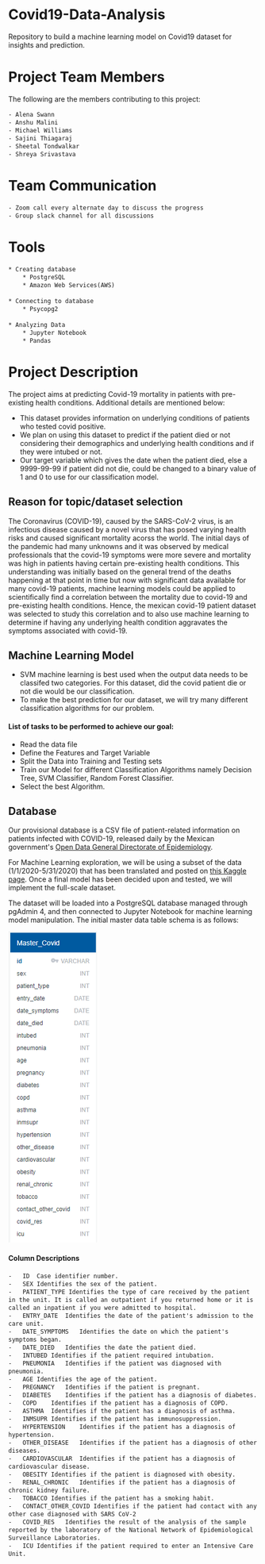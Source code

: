 # Covid19-Data-Analysis
Repository to build a machine learning model on Covid19 dataset for insights and prediction.

# Project Team Members
The following are the members contributing to this project:

	- Alena Swann
	- Anshu Malini
	- Michael Williams
	- Sajini Thiagaraj
	- Sheetal Tondwalkar
	- Shreya Srivastava

# Team Communication
	- Zoom call every alternate day to discuss the progress 
	- Group slack channel for all discussions

# Tools

    * Creating database
        * PostgreSQL
        * Amazon Web Services(AWS)
        
    * Connecting to database
        * Psycopg2
        
    * Analyzing Data
        * Jupyter Notebook
        * Pandas
    
# Project Description 
The project aims at predicting Covid-19 mortality in patients with pre-existing health conditions.
Additional details are mentioned below:
- This dataset provides information on underlying conditions of patients who tested covid positive.
- We plan on using this dataset to predict if the patient died or not considering their demographics and underlying health conditions and if they were intubed or not.
- Our target variable which gives the date when the patient died, else a 9999-99-99 if patient did not die, could be changed to a binary value of 1 and 0 to use for our classification model.

## Reason for topic/dataset selection
The Coronavirus (COVID-19), caused by the SARS-CoV-2 virus, is an infectious disease caused by a novel virus that has posed varying health risks and caused significant mortality acorss the world. The initial days of the pandemic had many unknowns and it was observed by medical professionals that the covid-19 symptoms were more severe and mortality was high in patients having certain pre-existing health conditions. This understanding was initially based on the general trend of the deaths happening at that point in time but now with significant data available for many covid-19 patients, machine learning models could be applied to scientifically find a correlation between the mortality due to covid-19 and pre-existing health conditions. Hence, the mexican covid-19 patient dataset was selected to study this correlation and to also use machine learning to determine if having any underlying health condition aggravates the symptoms associated with covid-19.

## Machine Learning Model

- SVM machine learning is best used when the output data needs to be classifed two categories. For this dataset, did the covid patient die or not die would be our classification.
- To make the best prediction for our dataset, we will try many different classification algorithms for our problem.

#### List of tasks to be performed to achieve our goal:
- Read the data file
- Define the Features and Target Variable
- Split the Data into Training and Testing sets
- Train our Model for different Classification Algorithms namely Decision Tree, SVM Classifier, Random Forest Classifier.
- Select the best Algorithm.

## Database
Our provisional database is a CSV file of patient-related information on patients infected with COVID-19, released daily by the Mexican government's [Open Data General Directorate of Epidemiology](https://www.gob.mx/salud/documentos/datos-abiertos-152127 "Open Data General Directorate of Epidemiology"). 

For Machine Learning exploration, we will be using a subset of the data (1/1/2020-5/31/2020) that has been translated and posted on [this Kaggle page](https://www.kaggle.com/tanmoyx/covid19-patient-precondition-dataset). Once a final model has been decided upon and tested, we will implement the full-scale dataset. 

The dataset will be loaded into a PostgreSQL database managed through pgAdmin 4, and then connected to Jupyter Notebook for machine learning model manipulation. The initial master data table schema is as follows:

![master_covid_schema](Images/Database_Schema/master_covid_schema.PNG)

#### Column Descriptions
	-	ID	Case identifier number.
	-	SEX	Identifies the sex of the patient.
	-	PATIENT_TYPE Identifies the type of care received by the patient in the unit. It is called an outpatient if you returned home or it is called an inpatient if you were admitted to hospital.
	-	ENTRY_DATE	Identifies the date of the patient's admission to the care unit.
	-	DATE_SYMPTOMS	Identifies the date on which the patient's symptoms began.
	-	DATE_DIED	Identifies the date the patient died.
	-	INTUBED	Identifies if the patient required intubation.
	-	PNEUMONIA	Identifies if the patient was diagnosed with pneumonia.
	-	AGE	Identifies the age of the patient.
	-	PREGNANCY	Identifies if the patient is pregnant.
	-	DIABETES	Identifies if the patient has a diagnosis of diabetes.
	-	COPD	Identifies if the patient has a diagnosis of COPD.
	-	ASTHMA	Identifies if the patient has a diagnosis of asthma.
	-	INMSUPR	Identifies if the patient has immunosuppression.
	-	HYPERTENSION	Identifies if the patient has a diagnosis of hypertension.
	-	OTHER_DISEASE	Identifies if the patient has a diagnosis of other diseases.
	-	CARDIOVASCULAR	Identifies if the patient has a diagnosis of cardiovascular disease.
	-	OBESITY	Identifies if the patient is diagnosed with obesity.
	-	RENAL_CHRONIC	Identifies if the patient has a diagnosis of chronic kidney failure.
	-	TOBACCO	Identifies if the patient has a smoking habit.
	-	CONTACT_OTHER_COVID	Identifies if the patient had contact with any other case diagnosed with SARS CoV-2
	-	COVID_RES	Identifies the result of the analysis of the sample reported by the laboratory of the National Network of Epidemiological Surveillance Laboratories.
	-	ICU	Identifies if the patient required to enter an Intensive Care Unit.


    
